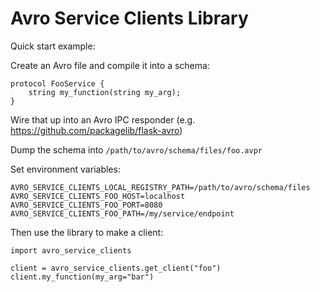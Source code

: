 Avro Service Clients Library
============================

Quick start example:

Create an Avro file and compile it into a schema:

    protocol FooService {
        string my_function(string my_arg);
    }

Wire that up into an Avro IPC responder (e.g. https://github.com/packagelib/flask-avro)


Dump the schema into `/path/to/avro/schema/files/foo.avpr`


Set environment variables:

    AVRO_SERVICE_CLIENTS_LOCAL_REGISTRY_PATH=/path/to/avro/schema/files
    AVRO_SERVICE_CLIENTS_FOO_HOST=localhost
    AVRO_SERVICE_CLIENTS_FOO_PORT=8080
    AVRO_SERVICE_CLIENTS_FOO_PATH=/my/service/endpoint

Then use the library to make a client:

    import avro_service_clients

    client = avro_service_clients.get_client("foo")
    client.my_function(my_arg="bar")
